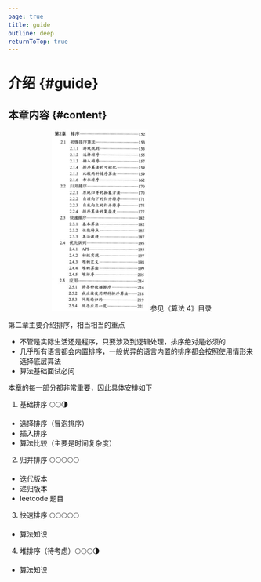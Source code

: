 ```yaml
---
page: true
title: guide
outline: deep
returnToTop: true
---
```


# 介绍 {#guide}

## 本章内容 {#content}

<div align='center'>
  <img src="./images/00-guide/catalog.png" style="zoom:36%;" />
  <span class="comment-alg4-book">参见《算法 4》目录</span>
</div>

第二章主要介绍排序，相当相当的重点

- 不管是实际生活还是程序，只要涉及到逻辑处理，排序绝对是必须的
- 几乎所有语言都会内置排序，一般优异的语言内置的排序都会按照使用情形来选择底层算法
- 算法基础面试必问

本章的每一部分都非常重要，因此具体安排如下

1. 基础排序 🌕🌕🌗

- 选择排序（冒泡排序）
- 插入排序
- 算法比较（主要是时间复杂度）

2. 归并排序 🌕🌕🌕🌕🌕

- 迭代版本
- 递归版本
- leetcode 题目

3. 快速排序 🌕🌕🌕🌕🌕

- 算法知识

4. 堆排序（待考虑）🌕🌕🌕🌗

- 算法知识
